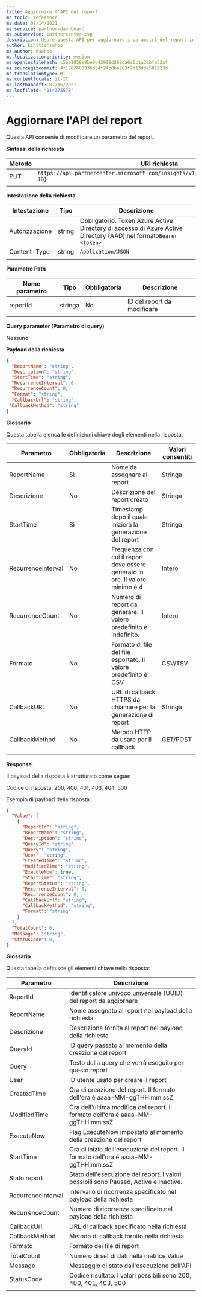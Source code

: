 ```yaml
---
title: Aggiornare l'API del report
ms.topic: reference
ms.date: 07/14/2021
ms.service: partner-dashboard
ms.subservice: partnercenter-csp
description: Usare questa API per aggiornare i parametri del report in Partner Center dettagliate.
author: kshitishsahoo
ms.author: ksahoo
ms.localizationpriority: medium
ms.openlocfilehash: c5ab1059e9be9b42918d268da6a6c1a3cbfe52af
ms.sourcegitcommit: 4f1702683336d54f24c0ba283f7d13dda581923d
ms.translationtype: MT
ms.contentlocale: it-IT
ms.lasthandoff: 07/16/2021
ms.locfileid: "114375578"
---
```

# <a name="update-report-api"></a>Aggiornare l'API del report

Questa API consente di modificare un parametro del report.

**Sintassi della richiesta**

|    Metodo    |    URI richiesta    |
|    ----    |    ----    |
|    PUT    |    `https://api.partnercenter.microsoft.com/insights/v1/mpn/ScheduledReport/{Report ID}`    |
|        |        |

**Intestazione della richiesta**

|    Intestazione    |    Tipo    |    Descrizione    |
|    ----    |    ----    |    ----    |
|    Autorizzazione    |    string    |    Obbligatorio. Token Azure Active Directory di accesso di Azure Active Directory (AAD) nel formato`Bearer <token>`    |
|    Content-Type    |    string    |    `Application/JSON`    |
|        |        |        |

**Parametro Path**

|    Nome parametro    |    Tipo    |    Obbligatoria    |    Descrizione    |
|    ----    |    ----    |    ----    |    ----    |
|    reportId     |    stringa    |    No    |    ID del report da modificare     |
|        |        |        |        |

**Query parameter (Parametro di query)**

Nessuno

**Payload della richiesta**

```json
{ 
  "ReportName": "string", 
  "Description": "string", 
  "StartTime": "string", 
  "RecurrenceInterval": 0, 
  "RecurrenceCount": 0, 
  "Format": "string", 
  "CallbackUrl": "string",
 "CallbackMethod": "string"
}
```

**Glossario**

Questa tabella elenca le definizioni chiave degli elementi nella risposta.

|    Parametro    |    Obbligatoria    |    Descrizione    |    Valori consentiti    |
|    ----    |    ----    |    ----    |    ----    |
|    ReportName     |    Sì     |    Nome da assegnare al report     |    Stringa     |
|    Descrizione     |    No     |    Descrizione del report creato     |    Stringa     |
|    StartTime     |    Sì    |    Timestamp dopo il quale inizierà la generazione del report     |    Stringa     |
|    RecurrenceInterval     |    No     |    Frequenza con cui il report deve essere generato in ore. Il valore minimo è 4     |    Intero     |
|    RecurrenceCount     |    No     |    Numero di report da generare. Il valore predefinito è indefinito.     |    Intero     |
|    Formato     |    No    |    Formato di file del file esportato. Il valore predefinito è CSV     |    CSV/TSV     |
|    CallbackURL     |    No     |    URL di callback HTTPS da chiamare per la generazione di report     |    Stringa     |
|    CallbackMethod    |    No    |    Metodo HTTP da usare per il callback    |    GET/POST    |
|        |        |        |        |


**Response**.

Il payload della risposta è strutturato come segue:

Codice di risposta: 200, 400, 401, 403, 404, 500

Esempio di payload della risposta:

```json
{ 
  "Value": [ 
    { 
      "ReportId": "string", 
      "ReportName": "string", 
      "Description": "string", 
      "QueryId": "string", 
      "Query": "string", 
      "User": "string", 
      "CreatedTime": "string", 
      "ModifiedTime": "string", 
      "ExecuteNow": true, 
      "StartTime": "string", 
      "ReportStatus": "string", 
      "RecurrenceInterval": 0, 
      "RecurrenceCount": 0, 
      "CallbackUrl": "string", 
      "CallbackMethod": "string", 
      "Format": "string" 
    } 
  ], 
  "TotalCount": 0, 
  "Message": "string", 
  "StatusCode": 0, 
} 
```

**Glossario**

Questa tabella definisce gli elementi chiave nella risposta:

|    Parametro    |    Descrizione    |
|    ----    |    ----    |
|    ReportId     |    Identificatore univoco universale (UUID) del report da aggiornare     |
|    ReportName     |    Nome assegnato al report nel payload della richiesta     |
|    Descrizione     |    Descrizione fornita al report nel payload della richiesta     |
|    QueryId     |    ID query passato al momento della creazione del report     |
|    Query     |    Testo della query che verrà eseguito per questo report     |
|    User     |    ID utente usato per creare il report     |
|    CreatedTime     |    Ora di creazione del report. Il formato dell'ora è aaaa-MM-ggTHH:mm:ssZ     |
|    ModifiedTime     |    Ora dell'ultima modifica del report. Il formato dell'ora è aaaa-MM-ggTHH:mm:ssZ     |
|    ExecuteNow     |    Flag ExecuteNow impostato al momento della creazione del report    |
|    StartTime     |    Ora di inizio dell'esecuzione del report. Il formato dell'ora è aaaa-MM-ggTHH:mm:ssZ     |
|    Stato report     |    Stato dell'esecuzione del report. I valori possibili sono Paused, Active e Inactive.     |
|    RecurrenceInterval     |    Intervallo di ricorrenza specificato nel payload della richiesta     |
|    RecurrenceCount     |    Numero di ricorrenze specificato nel payload della richiesta     |
|    CallbackUrl     |    URL di callback specificato nella richiesta     |
|    CallbackMethod    |    Metodo di callback fornito nella richiesta    |
|    Formato     |    Formato dei file di report     |
|    TotalCount     |    Numero di set di dati nella matrice Value     |
|    Message     |    Messaggio di stato dall'esecuzione dell'API     |
|    StatusCode     |    Codice risultato. I valori possibili sono 200, 400, 401, 403, 500     |
|        |        |